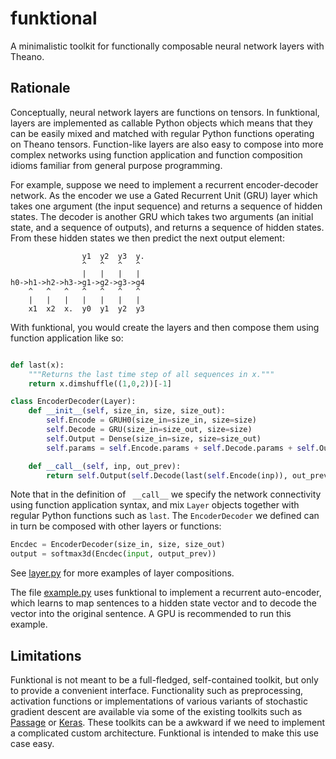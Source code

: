 # funktional 

A minimalistic toolkit for functionally composable neural network
layers with Theano.

Rationale
---------

Conceptually, neural network layers are functions on tensors.  In
funktional, layers are implemented as callable Python objects which
means that they can be easily mixed and matched with regular Python
functions operating on Theano tensors. Function-like layers are also
easy to compose into more complex networks using function application
and function composition idioms familiar from general purpose
programming.

For example, suppose we need to implement a recurrent encoder-decoder
network. As the encoder we use a Gated Recurrent Unit (GRU) layer
which takes one argument (the input sequence) and returns a sequence
of hidden states. The decoder is another GRU which takes two arguments
(an initial state, and a sequence of outputs), and returns a sequence
of hidden states. From these hidden states we then predict the next
output element:

```
                y1  y2  y3  y.
                ^   ^   ^   ^
                |   |   |   |            
h0->h1->h2->h3->g1->g2->g3->g4
    ^   ^   ^   ^   ^   ^   ^
    |   |   |   |   |   |   |
    x1  x2  x.  y0  y1  y2  y3
```

With funktional, you would create the layers and then compose them
using function application like so:

```python

def last(x):
    """Returns the last time step of all sequences in x."""
    return x.dimshuffle((1,0,2))[-1]

class EncoderDecoder(Layer):
    def __init__(self, size_in, size, size_out):
        self.Encode = GRUH0(size_in=size_in, size=size)
        self.Decode = GRU(size_in=size_out, size=size)
        self.Output = Dense(size_in=size, size=size_out)
        self.params = self.Encode.params + self.Decode.params + self.Output.params

    def __call__(self, inp, out_prev):
        return self.Output(self.Decode(last(self.Encode(inp)), out_prev))
```

Note that in the definition of ` __call__` we specify the network
connectivity using function application syntax, and mix `Layer`
objects together with regular Python functions such as `last`. The
`EncoderDecoder` we defined can in turn be composed with other layers
or functions:

```python
Encdec = EncoderDecoder(size_in, size, size_out)
output = softmax3d(Encdec(input, output_prev))
```

See [layer.py](layer.py) for more examples of layer compositions.

The file [example.py](example.py) uses funktional to implement a
recurrent auto-encoder, which learns to map sentences to a hidden
state vector and to decode the vector into the original sentence.  A
GPU is recommended to run this example.

Limitations
-----------

Funktional is not meant to be a full-fledged, self-contained toolkit,
but only to provide a convenient interface. Functionality such as
preprocessing, activation functions or implementations of various
variants of stochastic gradient descent are available via some of the
existing toolkits such as
[Passage](https://github.com/IndicoDataSolutions/Passage) or
[Keras](https://github.com/fchollet/keras). These toolkits can be a
awkward if we need to implement a complicated custom architecture.
Funktional is intended to make this use case easy.


